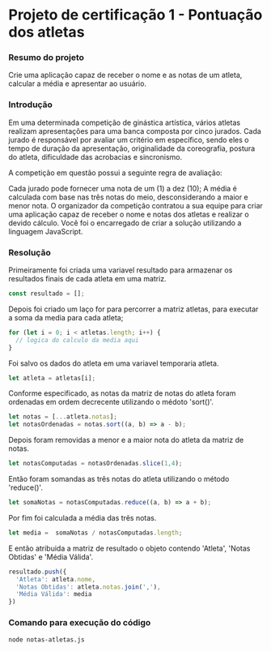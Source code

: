 # Projeto de certificação 1 - Pontuação dos atletas

### Resumo do projeto

Crie uma aplicação capaz de receber o nome e as notas de um atleta, calcular a média e apresentar ao usuário.

### Introdução

Em uma determinada competição de ginástica artística, vários atletas realizam apresentações para uma banca composta por cinco jurados. Cada jurado é responsável por avaliar um critério em específico, sendo eles o tempo de duração da apresentação, originalidade da coreografia, postura do atleta, dificuldade das acrobacias e sincronismo.

A competição em questão possui a seguinte regra de avaliação:

Cada jurado pode fornecer uma nota de um (1) a dez (10);
A média é calculada com base nas três notas do meio, desconsiderando a maior e menor nota.
O organizador da competição contratou a sua equipe para criar uma aplicação capaz de receber o nome e notas dos atletas e realizar o devido cálculo. Você foi o encarregado de criar a solução utilizando a linguagem JavaScript.

### Resolução
Primeiramente foi criada uma variavel resultado para armazenar os resultados finais de cada atleta em uma matriz.

```javascript
const resultado = [];
```

Depois foi criado um laço for para percorrer a matriz atletas, para executar a soma da media para cada atleta;
```javascript
for (let i = 0; i < atletas.length; i++) {
  // logica do calculo da media aqui
}
```

Foi salvo os dados do atleta em uma variavel temporaria atleta.
```javascript
let atleta = atletas[i];
```

Conforme especificado, as notas da matriz de notas do atleta foram ordenadas em ordem decrecente utilizando o médoto 'sort()'.
```javascript
let notas = [...atleta.notas];
let notasOrdenadas = notas.sort((a, b) => a - b);
```

Depois foram removidas a menor e a maior nota do atleta da matriz de notas.
```javascript
let notasComputadas = notasOrdenadas.slice(1,4);
```

Então foram somandas as três notas do atleta utilizando o método 'reduce()'.
```javascript
let somaNotas = notasComputadas.reduce((a, b) => a + b);
```

Por fim foi calculada a média das três notas.
```javascript
let media =  somaNotas / notasComputadas.length;
```

E então atribuida a matriz de resultado o objeto contendo 'Atleta', 'Notas Obtidas' e 'Média Válida'.
```javascript
resultado.push({
  'Atleta': atleta.nome,
  'Notas Obtidas': atleta.notas.join(','),
  'Média Válida': media
})
```

### Comando para execução do código 
```bash
node notas-atletas.js
```